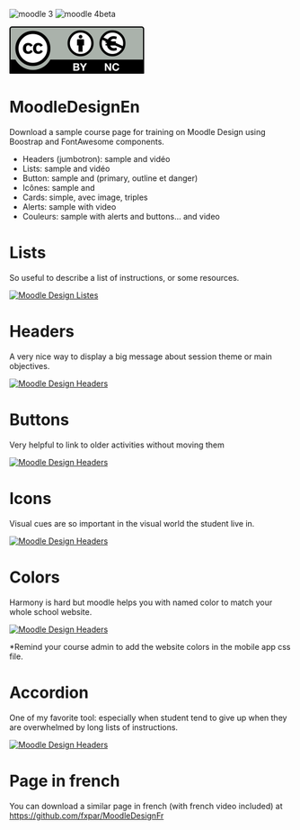 ![moodle 3](https://img.shields.io/badge/Moodle-3-brightgreen) ![moodle 4beta](https://img.shields.io/badge/Moodle-4beta-brightgreen)

![Licence CC by nc](https://github.com/fxpar/MoodleDesignEn/blob/main/by-nc.eu.svg)
# MoodleDesignEn
Download a sample course page for training on Moodle Design using Boostrap and FontAwesome components.

* Headers (jumbotron): sample and vidéo
* Lists: sample and vidéo
* Button: sample and (primary, outline et danger)
* Icônes: sample and
* Cards: simple, avec image, triples
* Alerts: sample with video
* Couleurs: sample with alerts and buttons... and video

# Lists
So useful to describe a list of instructions, or some resources.

[![Moodle Design Listes](https://i.ytimg.com/vi/yOdvQovYEZE/hqdefault.jpg)](
https://www.youtube.com/watch?v=yOdvQovYEZE)

# Headers
A very nice way to display a big message about session theme or main objectives.

[![Moodle Design Headers](https://i.ytimg.com/vi/yKut16YZv9s/hqdefault.jpg)](
https://www.youtube.com/watch?v=yKut16YZv9s)

# Buttons
Very helpful to link to older activities without moving them

[![Moodle Design Headers](https://i.ytimg.com/vi/V4Xd8Ne2brw/hqdefault.jpg)](
https://www.youtube.com/watch?v=V4Xd8Ne2brw)

# Icons
Visual cues are so important in the visual world the student live in.

[![Moodle Design Headers](https://i.ytimg.com/vi/Bu_yqMz0DGs/hqdefault.jpg)](
https://www.youtube.com/watch?v=Bu_yqMz0DGs)

# Colors
Harmony is hard but moodle helps you with named color to match your whole school website.

[![Moodle Design Headers](https://i.ytimg.com/vi/1lZqWm3hHSo/hqdefault.jpg)](
https://www.youtube.com/watch?v=1lZqWm3hHSo)

*Remind your course admin to add the website colors in the mobile app css file.

# Accordion
One of my favorite tool: especially when student tend to give up when they are overwhelmed by long lists of instructions.

[![Moodle Design Headers](https://i.ytimg.com/vi/guw1-DlhGzc/hqdefault.jpg)](
https://www.youtube.com/watch?v=guw1-DlhGzc)

# Page in french
You can download a similar page in french (with french video included) at https://github.com/fxpar/MoodleDesignFr
